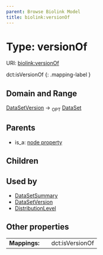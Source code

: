 ```yaml
---
parent: Browse Biolink Model
title: biolink:versionOf
---
```


# Type: versionOf




URI: [biolink:versionOf](https://w3id.org/biolink/vocab/versionOf)

dct:isVersionOf
{: .mapping-label }



## Domain and Range

[DataSetVersion](DataSetVersion.md) ->  <sub>OPT</sub> [DataSet](DataSet.md)

## Parents

 *  is_a: [node property](node_property.md)

## Children


## Used by

 * [DataSetSummary](DataSetSummary.md)
 * [DataSetVersion](DataSetVersion.md)
 * [DistributionLevel](DistributionLevel.md)

## Other properties

|  |  |  |
| --- | --- | --- |
| **Mappings:** | | dct:isVersionOf |

